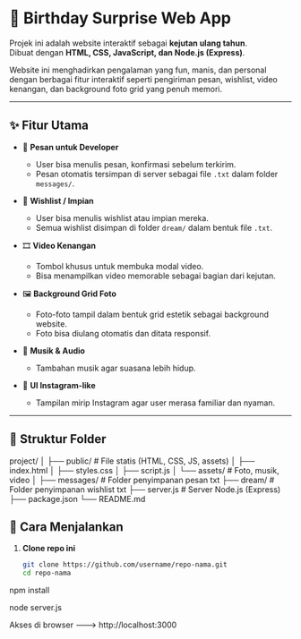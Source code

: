 # 🎉 Birthday Surprise Web App

Projek ini adalah website interaktif sebagai **kejutan ulang tahun**.  
Dibuat dengan **HTML, CSS, JavaScript, dan Node.js (Express)**.  

Website ini menghadirkan pengalaman yang fun, manis, dan personal dengan berbagai fitur interaktif seperti pengiriman pesan, wishlist, video kenangan, dan background foto grid yang penuh memori.

---

## ✨ Fitur Utama
- 💌 **Pesan untuk Developer**
  - User bisa menulis pesan, konfirmasi sebelum terkirim.
  - Pesan otomatis tersimpan di server sebagai file `.txt` dalam folder `messages/`.

- 🌠 **Wishlist / Impian**
  - User bisa menulis wishlist atau impian mereka.
  - Semua wishlist disimpan di folder `dream/` dalam bentuk file `.txt`.

- 🎞 **Video Kenangan**
  - Tombol khusus untuk membuka modal video.
  - Bisa menampilkan video memorable sebagai bagian dari kejutan.

- 🖼️ **Background Grid Foto**
  - Foto-foto tampil dalam bentuk grid estetik sebagai background website.
  - Foto bisa diulang otomatis dan ditata responsif.

- 🎵 **Musik & Audio**
  - Tambahan musik agar suasana lebih hidup.

- 🎨 **UI Instagram-like**
  - Tampilan mirip Instagram agar user merasa familiar dan nyaman.

---

## 📂 Struktur Folder
project/
│
├── public/ # File statis (HTML, CSS, JS, assets)
│ ├── index.html
│ ├── styles.css
│ ├── script.js
│ └── assets/ # Foto, musik, video
│
├── messages/ # Folder penyimpanan pesan txt
├── dream/ # Folder penyimpanan wishlist txt
├── server.js # Server Node.js (Express)
├── package.json
└── README.md

## 🚀 Cara Menjalankan

1. **Clone repo ini**
   ```bash
   git clone https://github.com/username/repo-nama.git
   cd repo-nama
npm install

node server.js

Akses di browser --->  http://localhost:3000
